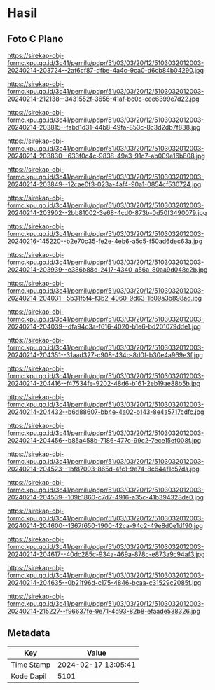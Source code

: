 # Hasil

## Foto C Plano

https://sirekap-obj-formc.kpu.go.id/3c41/pemilu/pdpr/51/03/03/20/12/5103032012003-20240214-203724--2af6cf87-dfbe-4a4c-9ca0-d6cb84b04290.jpg

https://sirekap-obj-formc.kpu.go.id/3c41/pemilu/pdpr/51/03/03/20/12/5103032012003-20240214-212138--3431552f-3656-41af-bc0c-cee6399e7d22.jpg

https://sirekap-obj-formc.kpu.go.id/3c41/pemilu/pdpr/51/03/03/20/12/5103032012003-20240214-203815--fabd1d31-44b8-49fa-853c-8c3d2db7f838.jpg

https://sirekap-obj-formc.kpu.go.id/3c41/pemilu/pdpr/51/03/03/20/12/5103032012003-20240214-203830--633f0c4c-9838-49a3-91c7-ab009e16b808.jpg

https://sirekap-obj-formc.kpu.go.id/3c41/pemilu/pdpr/51/03/03/20/12/5103032012003-20240214-203849--12cae0f3-023a-4af4-90a1-0854cf530724.jpg

https://sirekap-obj-formc.kpu.go.id/3c41/pemilu/pdpr/51/03/03/20/12/5103032012003-20240214-203902--2bb81002-3e68-4cd0-873b-0d50f3490079.jpg

https://sirekap-obj-formc.kpu.go.id/3c41/pemilu/pdpr/51/03/03/20/12/5103032012003-20240216-145220--b2e70c35-fe2e-4eb6-a5c5-f50ad6dec63a.jpg

https://sirekap-obj-formc.kpu.go.id/3c41/pemilu/pdpr/51/03/03/20/12/5103032012003-20240214-203939--e386b88d-2417-4340-a56a-80aa9d048c2b.jpg

https://sirekap-obj-formc.kpu.go.id/3c41/pemilu/pdpr/51/03/03/20/12/5103032012003-20240214-204031--5b31f5f4-f3b2-4060-9d63-1b09a3b898ad.jpg

https://sirekap-obj-formc.kpu.go.id/3c41/pemilu/pdpr/51/03/03/20/12/5103032012003-20240214-204039--dfa94c3a-f616-4020-b1e6-bd201079dde1.jpg

https://sirekap-obj-formc.kpu.go.id/3c41/pemilu/pdpr/51/03/03/20/12/5103032012003-20240214-204351--31aad327-c908-434c-8d0f-b30e4a969e3f.jpg

https://sirekap-obj-formc.kpu.go.id/3c41/pemilu/pdpr/51/03/03/20/12/5103032012003-20240214-204416--f47534fe-9202-48d6-b161-2eb19ae88b5b.jpg

https://sirekap-obj-formc.kpu.go.id/3c41/pemilu/pdpr/51/03/03/20/12/5103032012003-20240214-204432--b6d88607-bb4e-4a02-b143-8e4a5717cdfc.jpg

https://sirekap-obj-formc.kpu.go.id/3c41/pemilu/pdpr/51/03/03/20/12/5103032012003-20240214-204456--b85a458b-7186-477c-99c2-7ece15ef008f.jpg

https://sirekap-obj-formc.kpu.go.id/3c41/pemilu/pdpr/51/03/03/20/12/5103032012003-20240214-204523--1bf87003-865d-4fc1-9e74-8c644f1c57da.jpg

https://sirekap-obj-formc.kpu.go.id/3c41/pemilu/pdpr/51/03/03/20/12/5103032012003-20240214-204539--109b1860-c7d7-4916-a35c-41b394328de0.jpg

https://sirekap-obj-formc.kpu.go.id/3c41/pemilu/pdpr/51/03/03/20/12/5103032012003-20240214-204600--1367f650-1900-42ca-94c2-49e8d0e1df90.jpg

https://sirekap-obj-formc.kpu.go.id/3c41/pemilu/pdpr/51/03/03/20/12/5103032012003-20240214-204617--40dc285c-934a-469a-878c-e873a9c94af3.jpg

https://sirekap-obj-formc.kpu.go.id/3c41/pemilu/pdpr/51/03/03/20/12/5103032012003-20240214-204635--0b21f96d-c175-4846-bcaa-c31529c2085f.jpg

https://sirekap-obj-formc.kpu.go.id/3c41/pemilu/pdpr/51/03/03/20/12/5103032012003-20240214-215227--f96637fe-9e71-4d93-82b8-efaade538326.jpg


## Metadata

| Key        | Value               |
| ---------- | ------------------- |
| Time Stamp | 2024-02-17 13:05:41 |
| Kode Dapil | 5101                |



